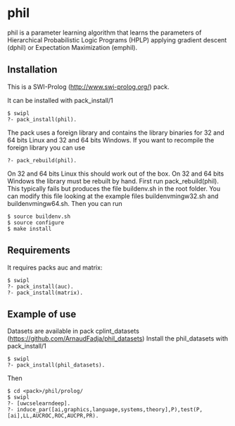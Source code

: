 phil
======
phil is a parameter learning algorithm that learns the parameters of Hierarchical Probabilistic Logic Programs (HPLP) applying gradient descent (dphil) or Expectation Maximization (emphil).

Installation
------------
This is a SWI-Prolog (http://www.swi-prolog.org/) pack.

It can be installed with pack_install/1

	$ swipl
	?- pack_install(phil).

The pack uses a foreign library and contains the library binaries for 32 and 64 bits Linux and 32 and 64 bits Windows. If you want to recompile the foreign library you can use

	?- pack_rebuild(phil).

On 32 and 64 bits Linux this should work out of the box. On 32 and 64 bits Windows the library must be rebuilt by hand. First run pack_rebuild(phil). This typically fails but produces the file buildenv.sh in the root folder. You can modify this file looking at the example files buildenvmingw32.sh and buildenvmingw64.sh. Then you can run

	$ source buildenv.sh
	$ source configure
	$ make install


Requirements
-------------
It requires packs auc and matrix:

	$ swipl
	?- pack_install(auc).
	?- pack_install(matrix).

Example of use
-------------
Datasets are available in pack cplint_datasets (https://github.com/ArnaudFadja/phil_datasets)
Install the phil_datasets with  pack_install/1

	$ swipl
	?- pack_install(phil_datasets).

Then

	$ cd <pack>/phil/prolog/
	$ swipl
	?- [uwcselearndeep].
	?- induce_par([ai,graphics,language,systems,theory],P),test(P,[ai],LL,AUCROC,ROC,AUCPR,PR).

